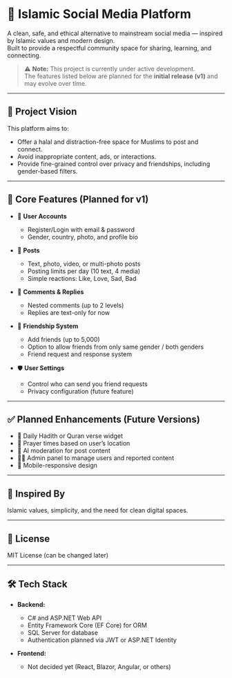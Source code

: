 # 🌙 Islamic Social Media Platform

A clean, safe, and ethical alternative to mainstream social media — inspired by Islamic values and modern design.  
Built to provide a respectful community space for sharing, learning, and connecting.

> ⚠️ **Note:** This project is currently under active development.  
> The features listed below are planned for the **initial release (v1)** and may evolve over time.

---

## 🧠 Project Vision

This platform aims to:
- Offer a halal and distraction-free space for Muslims to post and connect.
- Avoid inappropriate content, ads, or interactions.
- Provide fine-grained control over privacy and friendships, including gender-based filters.

---

## 📌 Core Features (Planned for v1)

- 🔐 **User Accounts**  
  - Register/Login with email & password  
  - Gender, country, photo, and profile bio

- 📝 **Posts**  
  - Text, photo, video, or multi-photo posts  
  - Posting limits per day (10 text, 4 media)  
  - Simple reactions: Like, Love, Sad, Bad

- 💬 **Comments & Replies**  
  - Nested comments (up to 2 levels)  
  - Replies are text-only for now

- 🤝 **Friendship System**  
  - Add friends (up to 5,000)  
  - Option to allow friends from only same gender / both genders  
  - Friend request and response system

- 🛡️ **User Settings**  
  - Control who can send you friend requests  
  - Privacy configuration (future feature)

---


## ✅ Planned Enhancements (Future Versions)

- 🌙 Daily Hadith or Quran verse widget  
- 🕌 Prayer times based on user’s location  
- 🤖 AI moderation for post content  
- 🧑‍⚖️ Admin panel to manage users and reported content  
- 📱 Mobile-responsive design

---

## 🧕 Inspired By

Islamic values, simplicity, and the need for clean digital spaces.

---

## 📄 License

MIT License (can be changed later)

---
## 🛠️ Tech Stack

- **Backend:**  
  - C# and ASP.NET Web API  
  - Entity Framework Core (EF Core) for ORM  
  - SQL Server for database  
  - Authentication planned via JWT or ASP.NET Identity

- **Frontend:**  
  - Not decided yet (React, Blazor, Angular, or others)
